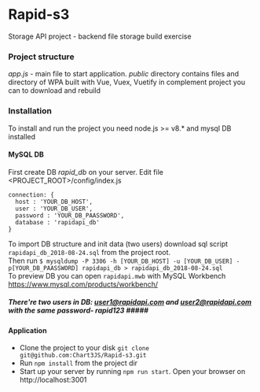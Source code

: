 # Rapid-s3 #
Storage API project - backend file storage build exercise

### Project structure ###
*app.js* - main file to start application.
*public* directory contains files and directory of WPA built with Vue, Vuex, Vuetify in complement project you can to download and rebuild

### Installation ###
To install and run the project you need node.js >= v8.* and mysql DB installed
#### MySQL DB ####
First create DB *rapid_db* on your server. 
Edit file <PROJECT_ROOT>/config/index.js
``` 
connection: {
  host : 'YOUR_DB_HOST',
  user : 'YOUR_DB_USER',
  password : 'YOUR_DB_PAASSWORD',
  database : 'rapidapi_db'
} 
```
To import DB structure and init data (two users) download sql script ``` rapidapi_db_2018-08-24.sql ``` from the project root.<br/>
Then run ``` $ mysqldump -P 3306 -h [YOUR_DB_HOST] -u [YOUR_DB_USER] -p[YOUR_DB_PAASSWORD] rapidapi_db > rapidapi_db_2018-08-24.sql  ```<br/>
To preview DB you can open ``` rapidapi.mwb ``` with MySQL Workbench https://www.mysql.com/products/workbench/
##### There're two users in DB: user1@rapidapi.com and user2@rapidapi.com with the same password- rapid123 #####<br/>
#### Application ####
* Clone the project to your disk ``` git clone git@github.com:Chart3JS/Rapid-s3.git ```
* Run ``` npm install ``` from the project dir
* Start up your server by running ``` npm run start ```. Open your browser on http://localhost:3001
